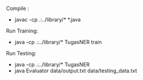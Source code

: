 Compile :
- javac -cp .:../library/* *.java

Run Training:
- java -cp .:../library/* TugasNER train

Run Testing:
- java -cp .:../library/* TugasNER
- java Evaluator data/output.txt data/testing_data.txt
